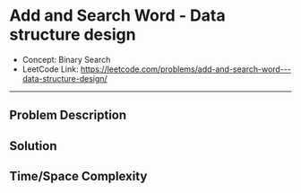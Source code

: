 # Add and Search Word - Data structure design

- Concept: Binary Search
- LeetCode Link: https://leetcode.com/problems/add-and-search-word---data-structure-design/

---

## Problem Description

## Solution

## Time/Space Complexity

